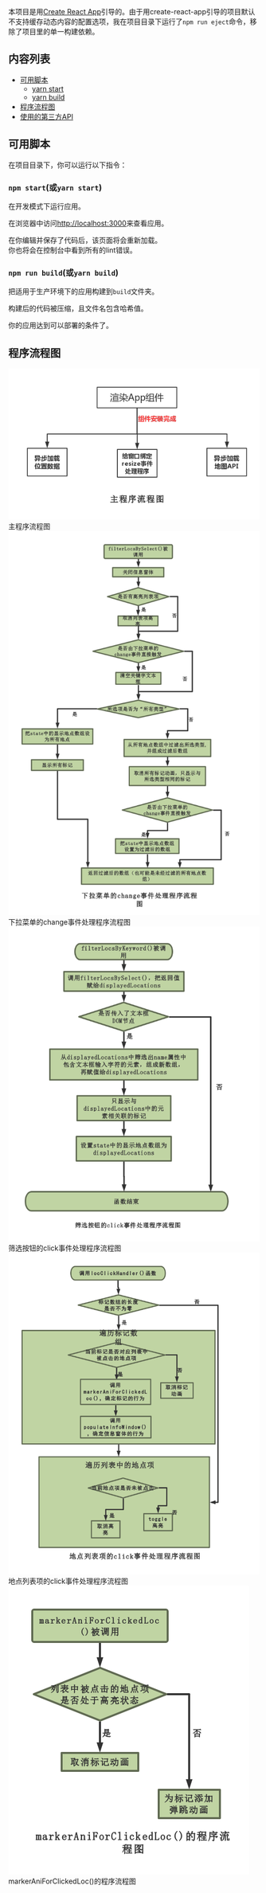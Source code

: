 本项目是用[Create React App](https://github.com/facebookincubator/create-react-app)引导的。由于用create-react-app引导的项目默认不支持缓存动态内容的配置选项，我在项目目录下运行了`npm run eject`命令，移除了项目里的单一构建依赖。

## 内容列表

- [可用脚本](#可用脚本)
  - [yarn start](#yarn-start)
  - [yarn build](#yarn-build)
- [程序流程图](#程序流程图)
- [使用的第三方API](#使用的第三方API)


## 可用脚本

在项目目录下，你可以运行以下指令：

### `npm start`(或`yarn start`)

在开发模式下运行应用。<br>

在浏览器中访问[http://localhost:3000](http://localhost:3000)来查看应用。

在你编辑并保存了代码后，该页面将会重新加载。
<br>
你也将会在控制台中看到所有的lint错误。

### `npm run build`(或`yarn build`)

把适用于生产环境下的应用构建到`build`文件夹。<br>

构建后的代码被压缩，且文件名包含哈希值。<br>

你的应用达到可以部署的条件了。

## 程序流程图
![主程序流程图](https://github.com/danglisheng/neighborhood_map/raw/master/program_flow_chart/%E4%B8%BB%E7%A8%8B%E5%BA%8F%E6%B5%81%E7%A8%8B%E5%9B%BE.png)
主程序流程图<br>
![下拉菜单的change事件处理程序流程图](https://github.com/danglisheng/neighborhood_map/raw/master/program_flow_chart/%E4%B8%8B%E6%8B%89%E8%8F%9C%E5%8D%95%E7%9A%84change%E4%BA%8B%E4%BB%B6%E5%A4%84%E7%90%86%E7%A8%8B%E5%BA%8F%E6%B5%81%E7%A8%8B%E5%9B%BE.png)
下拉菜单的change事件处理程序流程图<br>
![筛选按钮的click事件处理程序流程图](https://github.com/danglisheng/neighborhood_map/raw/master/program_flow_chart/%E7%AD%9B%E9%80%89%E6%8C%89%E9%92%AE%E7%9A%84click%E4%BA%8B%E4%BB%B6%E5%A4%84%E7%90%86%E7%A8%8B%E5%BA%8F%E6%B5%81%E7%A8%8B%E5%9B%BE%20.png)
筛选按钮的click事件处理程序流程图<br>
![地点列表项的click事件处理程序流程图](https://github.com/danglisheng/neighborhood_map/raw/master/program_flow_chart/%E5%9C%B0%E7%82%B9%E5%88%97%E8%A1%A8%E9%A1%B9%E7%9A%84click%E4%BA%8B%E4%BB%B6%E5%A4%84%E7%90%86%E7%A8%8B%E5%BA%8F%E6%B5%81%E7%A8%8B%E5%9B%BE.png)
地点列表项的click事件处理程序流程图<br>
![markerAniForClickedLoc()的程序流程图](https://github.com/danglisheng/neighborhood_map/raw/master/program_flow_chart/markerAniForClickedLoc()%E7%9A%84%E7%A8%8B%E5%BA%8F%E6%B5%81%E7%A8%8B%E5%9B%BE.png)
markerAniForClickedLoc()的程序流程图<br>